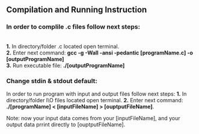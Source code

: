## Compilation and Running Instruction

### In order to complile .c files follow next steps:
<br><b>1.</b> In directory/folder .c located open terminal.
<br><b>2.</b> Enter next command: <b>gcc -g -Wall -ansi -pedantic [programName.c] -o [outputProgramName]</b>
<br><b>3.</b> Run executable file: <b>./[outputProgramName]</b>

### Change stdin & stdout default: 
In order to run program with input and output files follow next steps:
<b>1.</b> In directory/folder I\O files located open terminal.
<b>2.</b> Enter next command: <b>./[programName] < [inputFileName] > [ouptputFileName]</b>.

Note: now your input data comes from your [inputFileName], and your output data prrint directly to [ouptputFileName].
